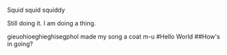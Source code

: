 Squid squid squiddy


Still doing it.
I am doing a thing.

gieuohioeghieghisegphoI made my song a coat
m-u
#Hello World
##How's in going?

